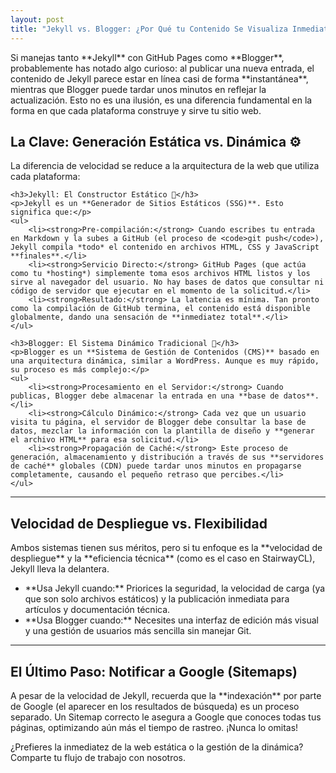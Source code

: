 ```yaml
---
layout: post
title: "Jekyll vs. Blogger: ¿Por Qué tu Contenido Se Visualiza Inmediatamente en Sitios Estáticos?"
---
```


<p>Si manejas tanto **Jekyll** con GitHub Pages como **Blogger**, probablemente has notado algo curioso: al publicar una nueva entrada, el contenido de Jekyll parece estar en línea casi de forma **instantánea**, mientras que Blogger puede tardar unos minutos en reflejar la actualización. Esto no es una ilusión, es una diferencia fundamental en la forma en que cada plataforma construye y sirve tu sitio web.</p>

<section id="la-clave-sitios-estaticos">
    <h2>La Clave: Generación Estática vs. Dinámica ⚙️</h2>
    <p>La diferencia de velocidad se reduce a la arquitectura de la web que utiliza cada plataforma:</p>

    <h3>Jekyll: El Constructor Estático 🧱</h3>
    <p>Jekyll es un **Generador de Sitios Estáticos (SSG)**. Esto significa que:</p>
    <ul>
        <li><strong>Pre-compilación:</strong> Cuando escribes tu entrada en Markdown y la subes a GitHub (el proceso de <code>git push</code>), Jekyll compila *todo* el contenido en archivos HTML, CSS y JavaScript **finales**.</li>
        <li><strong>Servicio Directo:</strong> GitHub Pages (que actúa como tu *hosting*) simplemente toma esos archivos HTML listos y los sirve al navegador del usuario. No hay bases de datos que consultar ni código de servidor que ejecutar en el momento de la solicitud.</li>
        <li><strong>Resultado:</strong> La latencia es mínima. Tan pronto como la compilación de GitHub termina, el contenido está disponible globalmente, dando una sensación de **inmediatez total**.</li>
    </ul>

    <h3>Blogger: El Sistema Dinámico Tradicional 💾</h3>
    <p>Blogger es un **Sistema de Gestión de Contenidos (CMS)** basado en una arquitectura dinámica, similar a WordPress. Aunque es muy rápido, su proceso es más complejo:</p>
    <ul>
        <li><strong>Procesamiento en el Servidor:</strong> Cuando publicas, Blogger debe almacenar la entrada en una **base de datos**.</li>
        <li><strong>Cálculo Dinámico:</strong> Cada vez que un usuario visita tu página, el servidor de Blogger debe consultar la base de datos, mezclar la información con la plantilla de diseño y **generar el archivo HTML** para esa solicitud.</li>
        <li><strong>Propagación de Caché:</strong> Este proceso de generación, almacenamiento y distribución a través de sus **servidores de caché** globales (CDN) puede tardar unos minutos en propagarse completamente, causando el pequeño retraso que percibes.</li>
    </ul>
</section>

<hr>

<section id="velocidad-vs-flexibilidad">
    <h2>Velocidad de Despliegue vs. Flexibilidad</h2>
    <p>Ambos sistemas tienen sus méritos, pero si tu enfoque es la **velocidad de despliegue** y la **eficiencia técnica** (como es el caso en StairwayCL), Jekyll lleva la delantera.</p>
    <ul>
        <li>**Usa Jekyll cuando:** Priorices la seguridad, la velocidad de carga (ya que son solo archivos estáticos) y la publicación inmediata para artículos y documentación técnica.</li>
        <li>**Usa Blogger cuando:** Necesites una interfaz de edición más visual y una gestión de usuarios más sencilla sin manejar Git.</li>
    </ul>
</section>

<hr>

<section id="llamada-a-la-accion">
    <h2>El Último Paso: Notificar a Google (Sitemaps)</h2>
    <p>A pesar de la velocidad de Jekyll, recuerda que la **indexación** por parte de Google (el aparecer en los resultados de búsqueda) es un proceso separado. Un Sitemap correcto le asegura a Google que conoces todas tus páginas, optimizando aún más el tiempo de rastreo. ¡Nunca lo omitas!</p>
</section>




<p>¿Prefieres la inmediatez de la web estática o la gestión de la dinámica? Comparte tu flujo de trabajo con nosotros.</p>
